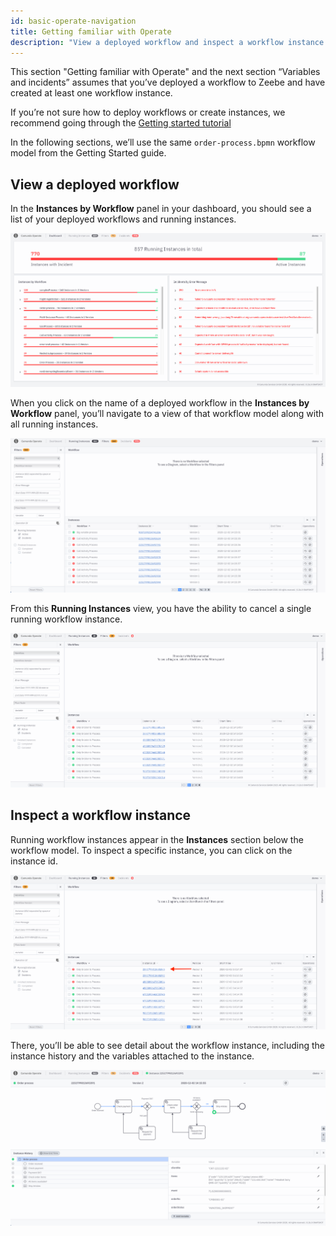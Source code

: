 ```yaml
---
id: basic-operate-navigation
title: Getting familiar with Operate
description: "View a deployed workflow and inspect a workflow instance after deploying a workflow to Zeebe and creating at least one workflow instance."
---
```


This section "Getting familiar with Operate" and the next section “Variables and incidents” assumes that you’ve deployed a workflow to Zeebe and have created at least one workflow instance. 

If you’re not sure how to deploy workflows or create instances, we recommend going through the [Getting started tutorial](/guides/getting-started/model-your-first-process.md)

In the following sections, we’ll use the same `order-process.bpmn` workflow model from the Getting Started guide. 

## View a deployed workflow

In the **Instances by Workflow** panel in your dashboard, you should see a list of your deployed workflows and running instances. 

![operate-view-workflow](../img/operate-introduction_light.png)

When you click on the name of a deployed workflow in the **Instances by Workflow** panel, you’ll navigate to a view of that workflow model along with all running instances.

![operate-view-workflow](./img/operate-view-workflow_light.png)

From this **Running Instances** view, you have the ability to cancel a single running workflow instance. 

![operate-cancel-workflow-instance](./img/operate-view-workflow-cancel_light.png)

## Inspect a workflow instance

Running workflow instances appear in the **Instances** section below the workflow model. To inspect a specific instance, you can click on the instance id. 

![operate-inspect-instance](./img/operate-workflow-instance-id_light.png)

There, you’ll be able to see detail about the workflow instance, including the instance history and the variables attached to the instance. 

![operate-view-instance-detail](./img/operate-view-instance-detail_light.png)


